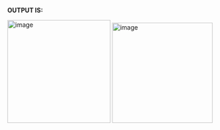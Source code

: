 **OUTPUT IS:**


<img width="233" alt="image" src="https://github.com/rashiaggarwal06/Notepad_java-mini_project-/assets/146416686/2b347e41-f7ae-468e-af40-653fdc447210">



<img width="227" alt="image" src="https://github.com/rashiaggarwal06/Notepad_java-mini_project-/assets/146416686/5925f3bd-a0b2-4109-898d-7f138f66b30b">

